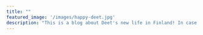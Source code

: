 ```yaml
---
title: ""
featured_image: '/images/happy-deet.jpg'
description: "This is a blog about Deet's new life in Finland! In case you haven't figured it out yet, Deet is our dog."
---
```

